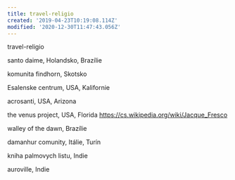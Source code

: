 ```yaml
---
title: travel-religio
created: '2019-04-23T10:19:08.114Z'
modified: '2020-12-30T11:47:43.056Z'
---
```


travel-religio

santo daime, Holandsko, Brazílie

komunita findhorn, Skotsko

Esalenske centrum, USA,  Kalifornie

acrosanti, USA, Arizona

the venus project, USA, Florida
https://cs.wikipedia.org/wiki/Jacque_Fresco

walley of the dawn, Brazílie

damanhur comunity, Itálie, Turín

kniha palmovych listu, Indie

auroville, Indie


